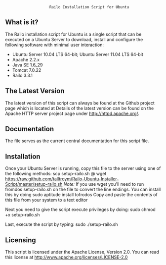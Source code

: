                         Railo Installation Script for Ubuntu

What is it?
-----------
The Railo installation script for Ubuntu is a single script that
can be executed on a Ubuntu Server to download, install and
configure the following software with minimal user interaction:

 * Ubuntu Server 10.04 LTS 64-bit; Ubuntu Server 11.04 LTS 64-bit
 * Apache 2.2.x
 * Java SE 1.6_29
 * Tomcat 7.0.22
 * Railo 3.3.1


The Latest Version
------------------
The latest version of this script can always be found at the
Github project page which is located at 
Details of the latest version can be found on the Apache HTTP
server project page under http://httpd.apache.org/.


Documentation
-------------
The file serves as the current central documentation for this
script file.


Installation
------------
Once your Ubuntu Server is running, copy this file to the server
using one of the following methods:
 scp setup-railo.sh <ubuntu-username>@<server ip>
 wget https://raw.github.com/talltroym/Railo-Ubuntu-Installer-Script/master/setup-railo.sh
  _Note:_ If you use wget you'll need to run fromdos setup-railo.sh on the file to convert the line endings.  You can install this by doing sudo aptitude install tofrodos
 Copy and paste the contents of this file from your system to a text editor

Next you need to give the script execute privileges by doing:
 sudo chmod +x setup-railo.sh

Last, execute the script by typing: sudo ./setup-railo.sh


Licensing
---------
This script is licensed under the Apache License, Version 2.0.  You can
read this license at http://www.apache.org/licenses/LICENSE-2.0
